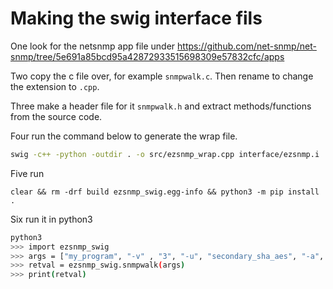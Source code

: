 # Making the swig interface fils

One look for the netsnmp app file under <https://github.com/net-snmp/net-snmp/tree/5e691a85bcd95a42872933515698309e57832cfc/apps>

Two copy the c file over, for example `snmpwalk.c`. Then rename to change the extension to `.cpp`.

Three make a header file for it `snmpwalk.h` and extract methods/functions from the source code.

Four run the command below to generate the wrap file.

```bash
swig -c++ -python -outdir . -o src/ezsnmp_wrap.cpp interface/ezsnmp.i
```

Five run

```python3
clear && rm -drf build ezsnmp_swig.egg-info && python3 -m pip install .
```

Six run it in python3

```bash
python3
>>> import ezsnmp_swig
>>> args = ["my_program", "-v" , "3", "-u", "secondary_sha_aes", "-a", "SHA", "-A", "auth_second", "-x", "AES", "-X" ,"priv_second", "-l", "authPriv", "localhost:11161"]
>>> retval = ezsnmp_swig.snmpwalk(args)
>>> print(retval)
```
